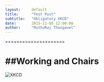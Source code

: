 ```yaml
---
layout:     default
title:      "Test Post"
subtitle:   "Obligatory XKCD"
date:       2015-11-05 12:00:00
author:     "MuthuRaj Thangavel"
---
```


=====================

##Working and Chairs
=====================
![XKCD](http://www.yorku.ca/plants/statistics/graphs_xkcd_815.png)